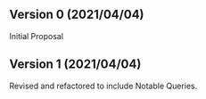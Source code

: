 ## Version 0 (2021/04/04)  

Initial Proposal

## Version 1 (2021/04/04)  

Revised and refactored to include Notable Queries.
